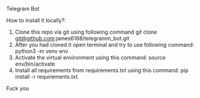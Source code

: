 Telegram Bot

How to install it locally?:

1. Clone this repo via git using following command git clone git@github.com:james6168/telegramm_bot.git
2. After you had cloned it open terminal and try to use following command: python3 -m venv env
3. Activate the virtual environment using this command: source env/bin/activate
4. Install all requirements from requirements.txt using this command: pip install -r requirements.txt

Fuck you